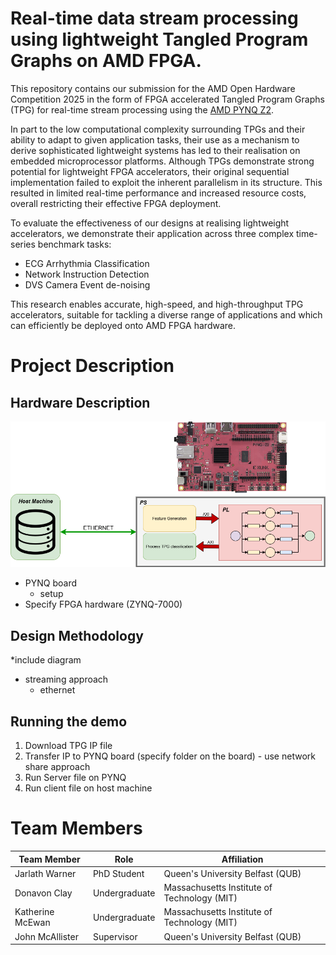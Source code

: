 # Real-time data stream processing using lightweight Tangled Program Graphs on AMD FPGA.
This repository contains our submission for the AMD Open Hardware Competition 2025 in the form of FPGA accelerated 
Tangled Program Graphs (TPG) for real-time stream processing using the [AMD PYNQ Z2](https://www.amd.com/en/corporate/university-program/aup-boards/pynq-z2.html).

In part to the low computational complexity surrounding TPGs and their ability to adapt to given application tasks, their 
use as a mechanism to derive sophisticated lightweight systems has led to their realisation on embedded microprocessor 
platforms.
Although TPGs demonstrate strong potential for lightweight FPGA accelerators, their original sequential implementation 
failed to exploit the inherent parallelism in its structure. 
This resulted in limited real-time performance and increased resource costs, overall restricting their effective FPGA 
deployment.

To evaluate the effectiveness of our designs at realising lightweight accelerators, we demonstrate their application 
across three complex time-series benchmark tasks: 
- ECG Arrhythmia Classification
- Network Instruction Detection
- DVS Camera Event de-noising

This research enables accurate, high-speed, and high-throughput TPG accelerators, suitable for tackling a diverse range 
of applications and which can efficiently be deployed onto AMD FPGA hardware.


# Project Description
## Hardware Description
![Screenshot of a comment on a GitHub issue showing an image, added in the Markdown, of an Octocat smiling and raising a tentacle.](/images/streaming_methodology.png)
- PYNQ board
  - setup
- Specify FPGA hardware (ZYNQ-7000)

## Design Methodology
*include diagram
- streaming approach
  - ethernet

## Running the demo
1. Download TPG IP file
2. Transfer IP to PYNQ board (specify folder on the board) - use network share approach
3. Run Server file on PYNQ
4. Run client file on host machine

# Team Members
| **Team Member**    | **Role**      | **Affiliation**                             |
|--------------------|---------------|---------------------------------------------|
| Jarlath Warner     | PhD Student   | Queen's University Belfast (QUB)            |
| Donavon Clay       | Undergraduate | Massachusetts Institute of Technology (MIT) |
| Katherine McEwan   | Undergraduate | Massachusetts Institute of Technology (MIT) |
| John McAllister    | Supervisor    | Queen's University Belfast (QUB)            |
